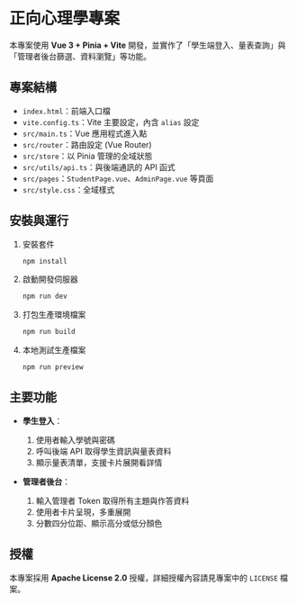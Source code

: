# 正向心理學專案

本專案使用 **Vue 3 + Pinia + Vite** 開發，並實作了「學生端登入、量表查詢」與「管理者後台篩選、資料瀏覽」等功能。

## 專案結構

- `index.html`：前端入口檔  
- `vite.config.ts`：Vite 主要設定，內含 `alias` 設定  
- `src/main.ts`：Vue 應用程式進入點  
- `src/router`：路由設定 (Vue Router)  
- `src/store`：以 Pinia 管理的全域狀態  
- `src/utils/api.ts`：與後端通訊的 API 函式  
- `src/pages`：`StudentPage.vue`、`AdminPage.vue` 等頁面  
- `src/style.css`：全域樣式  

## 安裝與運行

1. 安裝套件
   ```sh
   npm install
   ```

2. 啟動開發伺服器
   ```sh
   npm run dev
   ```

3. 打包生產環境檔案
   ```sh
   npm run build
   ```

4. 本地測試生產檔案
   ```sh
   npm run preview
   ```

## 主要功能

- **學生登入**：  
  1. 使用者輸入學號與密碼  
  2. 呼叫後端 API 取得學生資訊與量表資料  
  3. 顯示量表清單，支援卡片展開看詳情  

- **管理者後台**：  
  1. 輸入管理者 Token 取得所有主題與作答資料  
  2. 使用者卡片呈現，多重展開  
  3. 分數四分位距、顯示高分或低分顏色  

## 授權

本專案採用 **Apache License 2.0** 授權，詳細授權內容請見專案中的 `LICENSE` 檔案。

